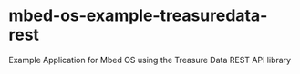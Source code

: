# mbed-os-example-treasuredata-rest
Example Application for Mbed OS using the Treasure Data REST API library
